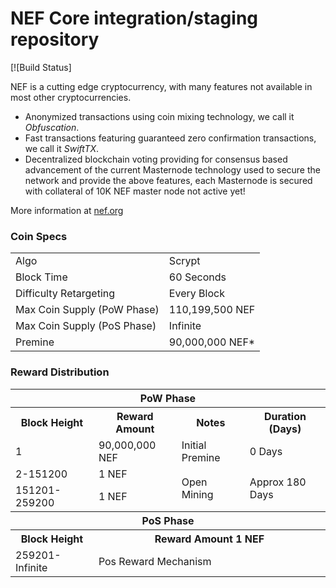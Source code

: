 NEF Core integration/staging repository
=====================================

[![Build Status]

NEF is a cutting edge cryptocurrency, with many features not available in most other cryptocurrencies.
- Anonymized transactions using coin mixing technology, we call it _Obfuscation_.
- Fast transactions featuring guaranteed zero confirmation transactions, we call it _SwiftTX_.
- Decentralized blockchain voting providing for consensus based advancement of the current Masternode
  technology used to secure the network and provide the above features, each Masternode is secured
  with collateral of 10K NEF master node not active yet!

More information at [nef.org](http://www.nefcoin.org) 

### Coin Specs
<table>
<tr><td>Algo</td><td>Scrypt</td></tr>
<tr><td>Block Time</td><td>60 Seconds</td></tr>
<tr><td>Difficulty Retargeting</td><td>Every Block</td></tr>
<tr><td>Max Coin Supply (PoW Phase)</td><td>110,199,500 NEF</td></tr>
<tr><td>Max Coin Supply (PoS Phase)</td><td>Infinite</td></tr>
<tr><td>Premine</td><td>90,000,000 NEF*</td></tr>
</table>


### Reward Distribution

<table>
<th colspan=4>PoW Phase</th>
<tr><th>Block Height</th><th>Reward Amount</th><th>Notes</th><th>Duration (Days)</th></tr>
<tr><td>1</td><td>90,000,000 NEF</td><td>Initial Premine</td><td>0 Days</td></tr>
<tr><td>2-151200</td><td>1 NEF</td><td rowspan=2>Open Mining</td><td rowspan=2> Approx 180 Days</td></tr>
<tr><td>151201-259200</td><td>1 NEF</td></tr>
<tr><th colspan=4>PoS Phase</th></tr>
<tr><th>Block Height</th><th colspan=3>Reward Amount 1 NEF</th></tr>
<tr><td>259201-Infinite</td><td colspan=3> Pos Reward Mechanism</td></tr>
</table>
